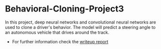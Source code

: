 # Behavioral-Cloning-Project3
In this project, deep neural networks and convolutional neural networks are used to clone a driver's behavior. The model will predict a steering angle to an autonomous vehicle that drives around the track.

* For further information check the [writeup report](writeup_report.md)
